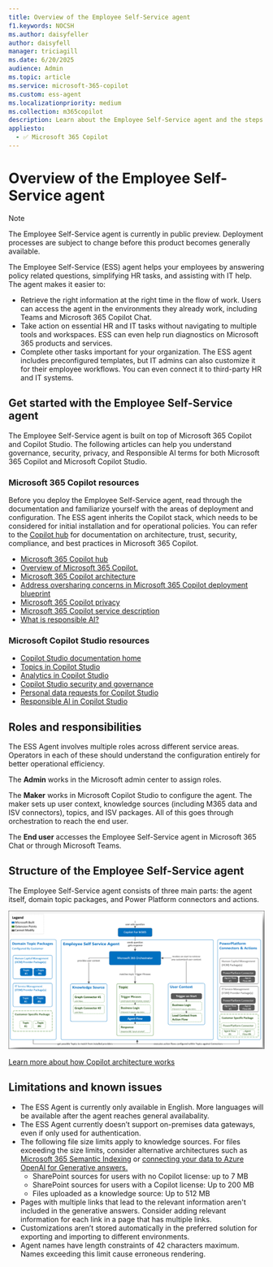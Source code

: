 ```yaml
---
title: Overview of the Employee Self-Service agent
f1.keywords: NOCSH
ms.author: daisyfeller
author: daisyfell
manager: triciagill
ms.date: 6/20/2025
audience: Admin
ms.topic: article
ms.service: microsoft-365-copilot
ms.custom: ess-agent
ms.localizationpriority: medium
ms.collection: m365copilot
description: Learn about the Employee Self-Service agent and the steps you need to follow to deploy it to your organization.
appliesto:
  - ✅ Microsoft 365 Copilot
---
```


# Overview of the Employee Self-Service agent

>[!NOTE]
>The Employee Self-Service agent is currently in public preview. Deployment processes are subject to change before this product becomes generally available.

The Employee Self-Service (ESS) agent helps your employees by answering policy related questions, simplifying HR tasks, and assisting with IT help. The agent makes it easier to:

- Retrieve the right information at the right time in the flow of work. Users can access the agent in the environments they already work, including Teams and Microsoft 365 Copilot Chat.
- Take action on essential HR and IT tasks without navigating to multiple tools and workspaces. ESS can even help run diagnostics on Microsoft 365 products and services.
- Complete other tasks important for your organization. The ESS agent includes preconfigured templates, but IT admins can also customize it for their employee workflows. You can even connect it to third-party HR and IT systems.

## Get started with the Employee Self-Service agent

The Employee Self-Service agent is built on top of Microsoft 365 Copilot and Copilot Studio. The following articles can help you understand governance, security, privacy, and Responsible AI terms for both Microsoft 365 Copilot and Microsoft Copilot Studio.

### Microsoft 365 Copilot resources

Before you deploy the Employee Self-Service agent, read through the documentation and familiarize yourself with the areas of deployment and configuration. The ESS agent inherits the Copilot stack, which needs to be considered for initial installation and for operational policies. You can refer to the [Copilot hub](/copilot/microsoft-365) for documentation on architecture, trust, security, compliance, and best practices in Microsoft 365 Copilot.

- [Microsoft 365 Copilot hub](../index.yml)
- [Overview of Microsoft 365 Copilot.](../microsoft-365-copilot-overview.md)
- [Microsoft 365 Copilot architecture](../microsoft-365-copilot-architecture.md)
- [Address oversharing concerns in Microsoft 365 Copilot deployment blueprint](../microsoft-365-copilot-blueprint-oversharing.md)
- [Microsoft 365 Copilot privacy](../microsoft-365-copilot-privacy.md)
- [Microsoft 365 Copilot service description](/office365/servicedescriptions/office-365-platform-service-description/microsoft-365-copilot)
- [What is responsible AI?](https://support.microsoft.com/topic/what-is-responsible-ai-33fc14be-15ea-4c2c-903b-aa493f5b8d92)

### Microsoft Copilot Studio resources

- [Copilot Studio documentation home](/microsoft-copilot-studio)
- [Topics in Copilot Studio](/microsoft-copilot-studio/guidance/topics-overview)
- [Analytics in Copilot Studio](/microsoft-copilot-studio/analytics-overview)
- [Copilot Studio security and governance](/microsoft-copilot-studio/security-and-governance)
- [Personal data requests for Copilot Studio](/microsoft-copilot-studio/personal-data-summary)
- [Responsible AI in Copilot Studio](/microsoft-copilot-studio/responsible-ai-overview)

## Roles and responsibilities

The ESS Agent involves multiple roles across different service areas. Operators in each of these should understand the configuration entirely for better operational efficiency.

The **Admin** works in the Microsoft admin center to assign roles.

The **Maker** works in Microsoft Copilot Studio to configure the agent. The maker sets up user context, knowledge sources (including M365 data and ISV connectors), topics, and ISV packages. All of this goes through orchestration to reach the end user.

The **End user** accesses the Employee Self-Service agent in Microsoft 365 Chat or through Microsoft Teams.

## Structure of the Employee Self-Service agent

The Employee Self-Service agent consists of three main parts: the agent itself, domain topic packages, and Power Platform connectors and actions.

[![Infographic showing the structure of the Employee Self-Service agent.](../media/ess/structure-big.png)](../media/ess/structure-big.png#lightbox)

[Learn more about how Copilot architecture works](../microsoft-365-copilot-architecture.md)

## Limitations and known issues

- The ESS Agent is currently only available in English. More languages will be available after the agent reaches general availabality.
- The ESS Agent currently doesn’t support on-premises data gateways, even if only used for authentication.
- The following file size limits apply to knowledge sources. For files exceeding the size limits, consider alternative architectures such as [Microsoft 365 Semantic Indexing](/microsoftsearch/semantic-index-for-copilot) or [connecting your data to Azure OpenAI for Generative answers.](/microsoft-copilot-studio/nlu-generative-answers-azure-openai)
  - SharePoint sources for users with no Copilot license: up to 7 MB
  - SharePoint sources for users with a Copilot license: Up to 200 MB
  - Files uploaded as a knowledge source: Up to 512 MB
- Pages with multiple links that lead to the relevant information aren't included in the generative answers. Consider adding relevant information for each link in a page that has multiple links.
- Customizations aren’t stored automatically in the preferred solution for exporting and importing to different environments.
- Agent names have length constraints of 42 characters maximum. Names exceeding this limit cause erroneous rendering.
